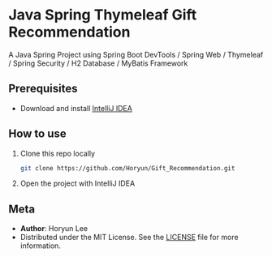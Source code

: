 # Java Spring Thymeleaf Gift Recommendation

A Java Spring Project using Spring Boot DevTools / Spring Web / Thymeleaf / Spring Security / H2 Database / MyBatis Framework

## Prerequisites
- Download and install [IntelliJ IDEA](https://www.jetbrains.com/idea/)

## How to use
1. Clone this repo locally
   ```bash
   git clone https://github.com/Horyun/Gift_Recommendation.git

2. Open the project with IntelliJ IDEA

## Meta
- **Author**: Horyun Lee
- Distributed under the MIT License. See the [LICENSE](LICENSE) file for more information.

